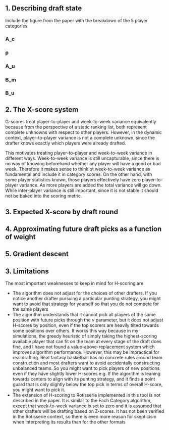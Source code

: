 ## 1. Describing draft state 
Include the figure from the paper with the breakdown of the 5 player categories

### A_c
### p
### A_u
### B_m
### B_u 

## 2. The X-score system

G-scores treat player-to-player and week-to-week variance equivalently because from the perspective of a static ranking list, both represent complete unknowns with respect to other players. However, in the dynamic context, player-to-player variance is not a complete unknown, since the drafter knows exactly which players were already drafted. 

This motivates treating player-to-player and week-to-week variance in different ways. Week-to-week variance is still uncapturable, since there is no way of knowing beforehand whether any player will have a good or bad week. Therefore it makes sense to think ot week-to-week variance as fundamental and include it in category scores. On the other hand, with some player statistics known, those players effectively have zero player-to-player variance. As more players are added the total variance will go down. While inter-player variance is still important, since it is not stable it should not be baked into the scoring metric. 

## 3. Expected X-score by draft round
## 4. Approximating future draft picks as a function of weight
## 5. Gradient descent 


## 3. Limitations
The most important weaknesses to keep in mind for H-scoring are 
* The algorithm does not adjust for the choices of other drafters. If you notice another drafter pursuing a 
particular punting strategy, you might want to avoid that strategy for yourself so that you do not compete
for the same players
* The algorithm understands that it cannot pick all players of the same position with future picks through the $\nu$ parameter, but it does not adjust H-scores by
position, even if the top scorers are heavily tilted towards some positions over others. It works this way because in my simulations, the greedy heuristic of simply taking the highest-scoring available player
that can fit on the team at every stage of the draft does fine, and I have not found a value-above-replacement system which improves
algorithm performance. However, this may be impractical for real drafting. Real fantasy basketball has no concrete rules around team construction
and most drafters want to avoid accidentally constructing unbalanced teams. So you might want to pick players of new positions even if they have slightly lower H-scores
e.g. If the algorithm is leaning towards centers to align with its punting strategy, and it finds a point guard that is only slightly below the top pick in terms of overall
H-score, you might want to pick it. 
* The extension of H-scoring to Rotisserie implemented in this tool is not described in the paper.
It is similar to the Each Category algorithm, except that week-to-week variance is set to zero and it is assumed
that other drafters will be drafting based on Z-scores. It has not been verified in the Rotisserie context, so there
is even more reason for skepticism when interpreting its results than for the other formats
